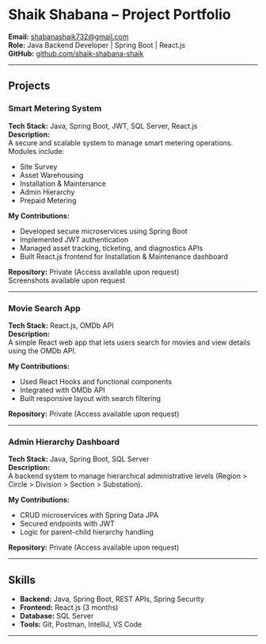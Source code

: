 # Shaik Shabana – Project Portfolio

**Email:** shabanashaik732@gmail.com  
**Role:** Java Backend Developer | Spring Boot | React.js  
**GitHub:** [github.com/shaik-shabana-shaik](https://github.com/shaik-shabana-shaik)  

---

## Projects

### Smart Metering System  
**Tech Stack:** Java, Spring Boot, JWT, SQL Server, React.js  
**Description:**  
A secure and scalable system to manage smart metering operations. Modules include:
- Site Survey  
- Asset Warehousing  
- Installation & Maintenance  
- Admin Hierarchy  
- Prepaid Metering  

**My Contributions:**  
- Developed secure microservices using Spring Boot  
- Implemented JWT authentication  
- Managed asset tracking, ticketing, and diagnostics APIs  
- Built React.js frontend for Installation & Maintenance dashboard  

**Repository:** Private (Access available upon request)  
Screenshots available upon request

---

### Movie Search App  
**Tech Stack:** React.js, OMDb API  
**Description:**  
A simple React web app that lets users search for movies and view details using the OMDb API.

**My Contributions:**  
- Used React Hooks and functional components  
- Integrated with OMDb API  
- Built responsive layout with search filtering  

**Repository:** Private (Access available upon request)

---

### Admin Hierarchy Dashboard  
**Tech Stack:** Java, Spring Boot, SQL Server  
**Description:**  
A backend system to manage hierarchical administrative levels (Region > Circle > Division > Section > Substation).

**My Contributions:**  
- CRUD microservices with Spring Data JPA  
- Secured endpoints with JWT  
- Logic for parent-child hierarchy handling  

**Repository:** Private (Access available upon request)

---

## Skills

- **Backend:** Java, Spring Boot, REST APIs, Spring Security  
- **Frontend:** React.js (3 months)  
- **Database:** SQL Server  
- **Tools:** Git, Postman, IntelliJ, VS Code

---
